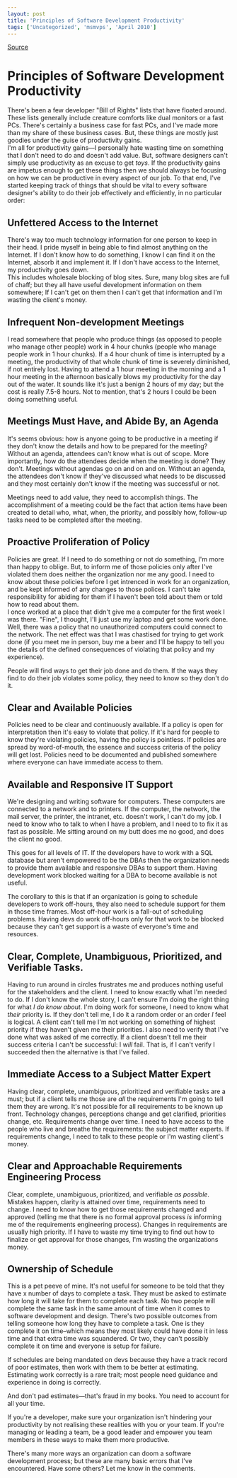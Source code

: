 ```yaml
---
layout: post
title: 'Principles of Software Development Productivity'
tags: ['Uncategorized', 'msmvps', 'April 2010']
---
```

[Source](http://blogs.msmvps.com/peterritchie/2010/04/26/principles-of-software-development-productivity/ "Permalink to Principles of Software Development Productivity")

# Principles of Software Development Productivity

There's been a few developer "Bill of Rights" lists that have floated around. These lists generally include creature comforts like dual monitors or a fast PCs. There's certainly a business case for fast PCs, and I've made more than my share of these business cases. But, these things are mostly just goodies under the guise of productivity gains.   
I'm all for productivity gains—I personally hate wasting time on something that I don't need to do and doesn't add value. But, software designers can't simply use productivity as an excuse to get _toys_. If the productivity gains are impetus enough to get these things then we should always be focusing on how we can be productive in every aspect of our job. To that end, I've started keeping track of things that should be vital to every software designer's ability to do their job effectively and efficiently, in no particular order: 

## Unfettered Access to the Internet

There's way too much technology information for one person to keep in their head. I pride myself in being able to find almost anything on the Internet. If I don't know how to do something, I know I can find it on the Internet, absorb it and implement it. If I don't have access to the Internet, my productivity goes down.   
This includes wholesale blocking of blog sites. Sure, many blog sites are full of chaff; but they all have useful development information on them somewhere; If I can't get on them then I can't get that information and I'm wasting the client's money.

## Infrequent Non-development Meetings

I read somewhere that people who produce things (as opposed to people who manage other people) work in 4 hour chunks (people who manage people work in 1 hour chunks). If a 4 hour chunk of time is interrupted by a meeting, the productivity of that whole chunk of time is severely diminished, if not entirely lost. Having to attend a 1 hour meeting in the morning and a 1 hour meeting in the afternoon basically blows my productivity for the day out of the water. It sounds like it's just a benign 2 hours of my day; but the cost is really 7.5-8 hours. Not to mention, that's 2 hours I could be been doing something useful.

## Meetings Must Have, and Abide By, an Agenda

It's seems obvious: how is anyone going to be productive in a meeting if they don't know the details and how to be prepared for the meeting? Without an agenda, attendees can't know what is out of scope. More importantly, how do the attendees decide when the meeting is done? They don't. Meetings without agendas go on and on and on. Without an agenda, the attendees don't know if they've discussed what needs to be discussed and they most certainly don't know if the meeting was successful or not.

Meetings need to add value, they need to accomplish things. The accomplishment of a meeting could be the fact that action items have been created to detail who, what, when, the priority, and possibly how, follow-up tasks need to be completed after the meeting.

## Proactive Proliferation of Policy

Policies are great. If I need to do something or not do something, I'm more than happy to oblige. But, to inform me of those policies only after I've violated them does neither the organization nor me any good. I need to know about these policies before I get intrenced in work for an organization, and be kept informed of any changes to those polices. I can't take responsibility for abiding for them if I haven't been told about them or told how to read about them.   
I once worked at a place that didn't give me a computer for the first week I was there. "Fine", I thought, I'll just use my laptop and get some work done. Well, there was a policy that no unauthorized computers could connect to the network. The net effect was that I was chastised for trying to get work done (if you meet me in person, buy me a beer and I'll be happy to tell you the details of the defined consequences of violating that policy and my experience).

People will find ways to get their job done and do them. If the ways they find to do their job violates some policy, they need to know so they don't do it.

## Clear and Available Policies

Policies need to be clear and continuously available. If a policy is open for interpretation then it's easy to violate that policy. If it's hard for people to know they're violating policies, having the policy is pointless. If policies are spread by word-of-mouth, the essence and success criteria of the policy will get lost. Policies need to be documented and published somewhere where everyone can have immediate access to them.

## Available and Responsive IT Support

We're designing and writing software for computers. These computers are connected to a network and to printers. If the computer, the network, the mail server, the printer, the intranet, etc. doesn't work, I can't do my job. I need to know who to talk to when I have a problem, and I need to to fix it as fast as possible. Me sitting around on my butt does me no good, and does the client no good.

This goes for all levels of IT. If the developers have to work with a SQL database but aren't empowered to be the DBAs then the organization needs to provide them available and responsive DBAs to support them. Having development work blocked waiting for a DBA to become available is not useful.

The corollary to this is that if an organization is going to schedule developers to work off-hours, they also need to schedule support for them in those time frames. Most off-hour work is a fall-out of scheduling problems. Having devs do work off-hours only for that work to be blocked because they can't get support is a waste of everyone's time and resources.

## Clear, Complete, Unambiguous, Prioritized, and Verifiable Tasks.

Having to run around in circles frustrates me and produces nothing useful for the stakeholders and the client. I need to know exactly what I'm needed to do. If I don't know the whole story, I can't ensure I'm doing the right thing for what _I do know about_. I'm doing work for someone, I need to know what _their_ priority is. If they don't tell me, I do it a random order or an order _I_ feel is logical. A client can't tell me I'm not working on something of highest priority if they haven't given me their priorities. I also need to verify that I've done what was asked of me correctly. If a client doesn't tell me their success criteria I can't be successful: I _will_ fail. That is, if I can't verify I succeeded then the alternative is that I've failed. 

## Immediate Access to a Subject Matter Expert

Having clear, complete, unambiguous, prioritized and verifiable tasks are a must; but if a client tells me those are _all_ the requirements I'm going to tell them they are wrong. It's not possible for all requirements to be known up front. Technology changes, perceptions change and get clarified, priorities change, etc. Requirements change over time. I need to have access to the people who live and breathe the requirements: the subject matter experts. If requirements change, I need to talk to these people or I'm wasting client's money. 

## Clear and Approachable Requirements Engineering Process

Clear, complete, unambiguous, prioritized, and verifiable _as possible_. Mistakes happen, clarity is attained over time, requirements need to change. I need to know how to get those requirements changed and approved (telling me that there is no formal approval process _is_ informing me of the requirements engineering process). Changes in requirements are usually high priority. If I have to waste my time trying to find out how to finalize or get approval for those changes, I'm wasting the organizations money.

## Ownership of Schedule

This is a pet peeve of mine. It's not useful for someone to be told that they have x number of days to complete a task. They must be asked to estimate how long it will take for them to complete each task. No two people will complete the same task in the same amount of time when it comes to software development and design. There's two possible outcomes from telling someone how long they have to complete a task. One is they complete it on time–which means they most likely could have done it in less time and that extra time was squandered. Or two, they can't possibly complete it on time and everyone is setup for failure.

If schedules are being mandated on devs because they have a track record of poor estimates, then work with them to be better at estimating. Estimating work correctly is a rare trait; most people need guidance and experience in doing is correctly.

And don't pad estimates—that's fraud in my books. You need to account for all your time. 



If you're a developer, make sure your organization isn't hindering your productivity by not realising these realities with you or your team. If you're managing or leading a team, be a good leader and empower you team members in these ways to make them more productive.

There's many more ways an organization can doom a software development process; but these are many basic errors that I've encountered. Have some others? Let me know in the comments.


